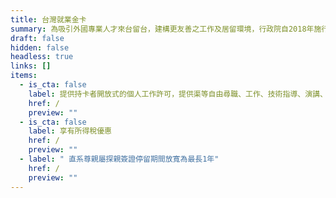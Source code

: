 ```yaml
---
title: 台灣就業金卡
summary: 為吸引外國專業人才來台留台，建構更友善之工作及居留環境，行政院自2018年施行「外國專業人才延攬及僱用法」，推出結合工作許可、居留簽證、外僑居留證以及重入國許可之四證合一的「就業金卡」，積極爭取在科技、經濟、教育、文化、藝術、體育、金融、法律及建築設計等八項領域有特殊表現或獨到才能者。
draft: false
hidden: false
headless: true
links: []
items:
  - is_cta: false
    label: 提供持卡者開放式的個人工作許可，提供渠等自由尋職、工作、技術指導、演講、兼職及轉換工作之便利性
    href: /
    preview: ""
  - is_cta: false
    label: 享有所得稅優惠
    href: /
    preview: ""
  - label: " 直系尊親屬探親簽證停留期間放寬為最長1年"
    href: /
    preview: ""
---
```

<!-- This text will never be seen -->
